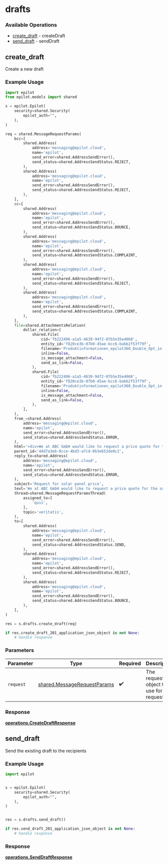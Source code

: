 # drafts

### Available Operations

* [create_draft](#create_draft) - createDraft
* [send_draft](#send_draft) - sendDraft

## create_draft

Create a new draft

### Example Usage

```python
import epilot
from epilot.models import shared

s = epilot.Epilot(
    security=shared.Security(
        epilot_auth="",
    ),
)

req = shared.MessageRequestParams(
    bcc=[
        shared.Address(
            address='messaging@epilot.cloud',
            name='epilot',
            send_error=shared.AddressSendError(),
            send_status=shared.AddressSendStatus.REJECT,
        ),
        shared.Address(
            address='messaging@epilot.cloud',
            name='epilot',
            send_error=shared.AddressSendError(),
            send_status=shared.AddressSendStatus.REJECT,
        ),
    ],
    cc=[
        shared.Address(
            address='messaging@epilot.cloud',
            name='epilot',
            send_error=shared.AddressSendError(),
            send_status=shared.AddressSendStatus.BOUNCE,
        ),
        shared.Address(
            address='messaging@epilot.cloud',
            name='epilot',
            send_error=shared.AddressSendError(),
            send_status=shared.AddressSendStatus.COMPLAINT,
        ),
        shared.Address(
            address='messaging@epilot.cloud',
            name='epilot',
            send_error=shared.AddressSendError(),
            send_status=shared.AddressSendStatus.REJECT,
        ),
        shared.Address(
            address='messaging@epilot.cloud',
            name='epilot',
            send_error=shared.AddressSendError(),
            send_status=shared.AddressSendStatus.COMPLAINT,
        ),
    ],
    file=shared.AttachmentsRelation(
        dollar_relation=[
            shared.File(
                cid='fb222496-a1a5-4639-94f2-07b5e35e4068',
                entity_id='f820ce3b-07b0-45ae-bcc6-babb2f53f79f',
                filename='Produktinformationen_epilot360_Double_Opt_in.pdf',
                inline=False,
                is_message_attachment=False,
                send_as_link=False,
            ),
            shared.File(
                cid='fb222496-a1a5-4639-94f2-07b5e35e4068',
                entity_id='f820ce3b-07b0-45ae-bcc6-babb2f53f79f',
                filename='Produktinformationen_epilot360_Double_Opt_in.pdf',
                inline=False,
                is_message_attachment=False,
                send_as_link=False,
            ),
        ],
    ),
    from_=shared.Address(
        address='messaging@epilot.cloud',
        name='epilot',
        send_error=shared.AddressSendError(),
        send_status=shared.AddressSendStatus.ERROR,
    ),
    html='<div>We at ABC GmbH would like to request a price quote for the solar panel.</div>',
    parent_id='44d7a3eb-0cce-4bd3-a7cd-0b3e652de0c2',
    reply_to=shared.Address(
        address='messaging@epilot.cloud',
        name='epilot',
        send_error=shared.AddressSendError(),
        send_status=shared.AddressSendStatus.ERROR,
    ),
    subject='Request for solar panel price',
    text='We at ABC GmbH would like to request a price quote for the solar panel.',
    thread=shared.MessageRequestParamsThread(
        assigned_to=[
            'quis',
        ],
        topic='veritatis',
    ),
    to=[
        shared.Address(
            address='messaging@epilot.cloud',
            name='epilot',
            send_error=shared.AddressSendError(),
            send_status=shared.AddressSendStatus.SEND,
        ),
        shared.Address(
            address='messaging@epilot.cloud',
            name='epilot',
            send_error=shared.AddressSendError(),
            send_status=shared.AddressSendStatus.REJECT,
        ),
        shared.Address(
            address='messaging@epilot.cloud',
            name='epilot',
            send_error=shared.AddressSendError(),
            send_status=shared.AddressSendStatus.BOUNCE,
        ),
    ],
)

res = s.drafts.create_draft(req)

if res.create_draft_201_application_json_object is not None:
    # handle response
```

### Parameters

| Parameter                                                                  | Type                                                                       | Required                                                                   | Description                                                                |
| -------------------------------------------------------------------------- | -------------------------------------------------------------------------- | -------------------------------------------------------------------------- | -------------------------------------------------------------------------- |
| `request`                                                                  | [shared.MessageRequestParams](../../models/shared/messagerequestparams.md) | :heavy_check_mark:                                                         | The request object to use for the request.                                 |


### Response

**[operations.CreateDraftResponse](../../models/operations/createdraftresponse.md)**


## send_draft

Send the existing draft to the recipients

### Example Usage

```python
import epilot


s = epilot.Epilot(
    security=shared.Security(
        epilot_auth="",
    ),
)


res = s.drafts.send_draft()

if res.send_draft_201_application_json_object is not None:
    # handle response
```


### Response

**[operations.SendDraftResponse](../../models/operations/senddraftresponse.md)**

